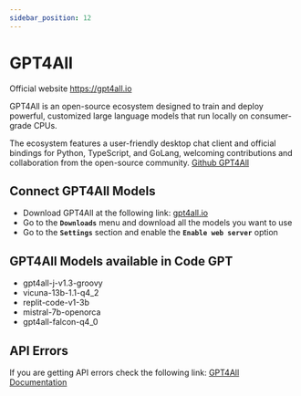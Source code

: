 ```yaml
---
sidebar_position: 12
---
```


# GPT4All

Official website https://gpt4all.io

GPT4All is an open-source ecosystem designed to train and deploy powerful, customized large language models that run locally on consumer-grade CPUs. 

The ecosystem features a user-friendly desktop chat client and official bindings for Python, TypeScript, and GoLang, welcoming contributions and collaboration from the open-source community. [Github GPT4All](https://github.com/nomic-ai/gpt4all)

## Connect GPT4All Models
  - Download GPT4All at the following link: [gpt4all.io](https://gpt4all.io/)
  - Go to the **`Downloads`** menu and download all the models you want to use
  - Go to the **`Settings`** section and enable the **`Enable web server`** option

## GPT4All Models available in Code GPT
- gpt4all-j-v1.3-groovy
- vicuna-13b-1.1-q4_2
- replit-code-v1-3b
- mistral-7b-openorca
- gpt4all-falcon-q4_0

## API Errors
If you are getting API errors check the following link: [GPT4All Documentation](https://docs.gpt4all.io/index.html)